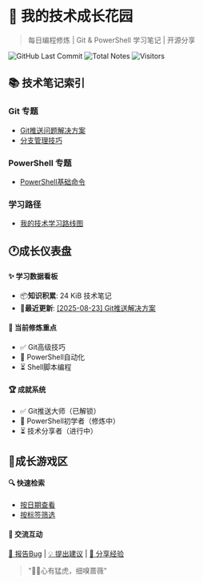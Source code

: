 # 🌱 我的技术成长花园

> 每日编程修炼 | Git & PowerShell 学习笔记 | 开源分享

![GitHub Last Commit](https://img.shields.io/github/last-commit/CrescentFlow/My-Final-Blog)
![Total Notes](https://img.shields.io/badge/笔记数量-8篇-blue)
![Visitors](https://visitor-badge.laobi.icu/badge?page_id=CrescentFlow.My-Final-Blog)

## 📚 技术笔记索引

### Git 专题
- [Git推送问题解决方案](2025-08-23-shell-contacts.md)
- [分支管理技巧](2025-08-21-git-tips.md)

### PowerShell 专题  
- [PowerShell基础命令](2025-08-22-powershell-basic-contacts.md)

### 学习路径
- [我的技术学习路线图](learning-path.md)



## 🕐成长仪表盘

#### ✨ 学习数据看板
- 📦**知识积累**: 24 KiB 技术笔记
- 🌸**最近更新**: [[2025-08-23] Git推送解决方案](2025-08-23-shell-contacts.md)

#### 🎯 当前修炼重点
- ✅ Git高级技巧
- 🔄 PowerShell自动化
- ⏳ Shell脚本编程

#### 🏆 成就系统
- ✅ Git推送大师（已解锁）
- 🔄 PowerShell初学者（修炼中）
- ⏳ 技术分享者（进行中）




## 🤝成长游戏区

#### 🔍 快速检索
- [按日期查看](https://github.com/CrescentFlow/My-Final-Blog/tree/main?sort=committerdate)
- [按标签筛选](#)  
#### 💬 交流互动
<p>
  <a href="https://github.com/CrescentFlow/My-Final-Blog/issues/new?assignees=CrescentFlow&labels=bug&template=bug_report.md" target="_blank">🐛 报告Bug</a> | 
  <a href="https://github.com/CrescentFlow/My-Final-Blog/issues/new?assignees=CrescentFlow&labels=enhancement&template=feature_request.md" target="_blank">💡 提出建议</a> | 
  <a href="https://github.com/CrescentFlow/My-Final-Blog/issues/new?assignees=CrescentFlow&labels=documentation+discussion&template=share_experience.md" target="_blank">🌟 分享经验</a>
</p>



> "🐅🌹心有猛虎，细嗅蔷薇"
